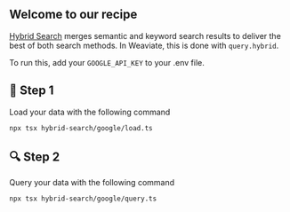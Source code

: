 ## Welcome to our recipe

[Hybrid Search](https://weaviate.io/blog/hybrid-search-explained) merges semantic and keyword search results to deliver the best of both search methods. In Weaviate, this is done with `query.hybrid`.

To run this, add your `GOOGLE_API_KEY` to your .env file. 

## 🌱 Step 1
Load your data with the following command


```bash
npx tsx hybrid-search/google/load.ts
```

## 🔍 Step 2
Query your data with the following command

```bash
npx tsx hybrid-search/google/query.ts
```
